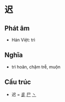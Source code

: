 # 迟

## Phát âm
* Hán Việt: trì

## Nghĩa
* trì hoãn, chậm trễ, muộn

## Cấu trúc
* 迟 = [辵](辵.md) [尸](尸.md) [丶](丶.md)

<script>window.HANZI_FIELD='迟';</script>